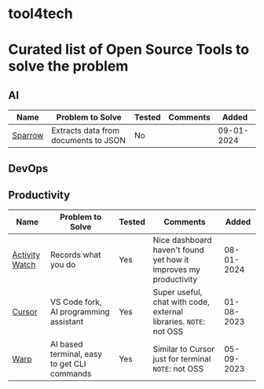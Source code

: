 # tool4tech

# Curated list of Open Source Tools to solve the problem

## AI

| Name | Problem to Solve | Tested | Comments | Added |
|------|-----------------|--------|----------|------|
| [Sparrow](<https://github.com/katanaml/sparrow>) | Extracts data from documents to JSON | No |  | 09-01-2024


## DevOps


## Productivity
| Name | Problem to Solve | Tested | Comments | Added |
|------|-----------------|--------|----------|------|
| [Activity Watch](https://github.com/ActivityWatch/activitywatch)  | Records what you do  | Yes | Nice dashboard haven't found yet how it improves my productivity | 08-01-2024 |
| [Cursor](https://github.com/getcursor/cursor)  | VS Code fork, AI programming assistant | Yes | Super useful, chat with code, external libraries. `NOTE`: not OSS  | 01-08-2023 |
| [Warp](https://github.com/warpdotdev/Warp)  | AI based terminal, easy to get CLI commands | Yes | Similar to Cursor just for terminal  `NOTE`: not OSS | 05-09-2023 |





